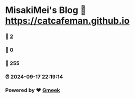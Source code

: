 # MisakiMei's Blog :link: https://catcafeman.github.io 
### :page_facing_up: [2](https://catcafeman.github.io/tag.html) 
### :speech_balloon: 0 
### :hibiscus: 255 
### :alarm_clock: 2024-09-17 22:19:14 
### Powered by :heart: [Gmeek](https://github.com/Meekdai/Gmeek)
